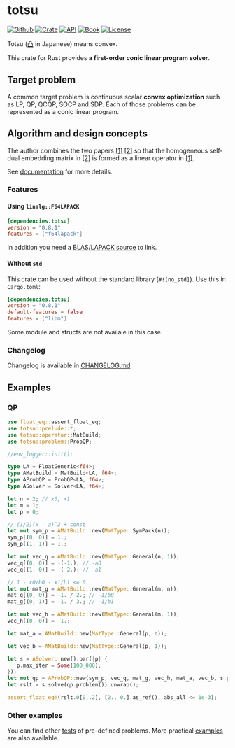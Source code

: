 # totsu

[![Github](https://img.shields.io/github/last-commit/convexbrain/totsu?logo=github)](https://github.com/convexbrain/Totsu)
[![Crate](https://img.shields.io/crates/v/totsu.svg)](https://crates.io/crates/totsu)
[![API](https://docs.rs/totsu/badge.svg)](https://docs.rs/totsu)
[![Book](https://img.shields.io/badge/book-日本語-yellow)](https://convexbrain.github.io/Totsu/book/)
[![License](https://img.shields.io/crates/l/totsu.svg)](https://unlicense.org/)

Totsu ([凸](http://www.decodeunicode.org/en/u+51F8) in Japanese) means convex.

This crate for Rust provides **a first-order conic linear program solver**.

## Target problem

A common target problem is continuous scalar **convex optimization** such as LP, QP, QCQP, SOCP and SDP.
Each of those problems can be represented as a conic linear program.

## Algorithm and design concepts

The author combines the two papers
[\[1\]](https://ieeexplore.ieee.org/abstract/document/6126441)
[\[2\]](https://arxiv.org/abs/1312.3039)
so that the homogeneous self-dual embedding matrix in [\[2\]](https://arxiv.org/abs/1312.3039)
is formed as a linear operator in [\[1\]](https://ieeexplore.ieee.org/abstract/document/6126441).

See [documentation](https://docs.rs/totsu/) for more details.

### Features

#### Using `linalg::F64LAPACK`

```toml
[dependencies.totsu]
version = "0.8.1"
features = ["f64lapack"]
```

In addition you need a
[BLAS/LAPACK source](https://github.com/blas-lapack-rs/blas-lapack-rs.github.io/wiki#sources) to link.

#### Without `std`

This crate can be used without the standard library (`#![no_std]`).
Use this in `Cargo.toml`:

```toml
[dependencies.totsu]
version = "0.8.1"
default-features = false
features = ["libm"]
```

Some module and structs are not availale in this case.

### Changelog

Changelog is available in [CHANGELOG.md](https://github.com/convexbrain/Totsu/blob/master/solver_rust_conic/CHANGELOG.md).

## Examples
### QP

```rust
use float_eq::assert_float_eq;
use totsu::prelude::*;
use totsu::operator::MatBuild;
use totsu::problem::ProbQP;

//env_logger::init();

type LA = FloatGeneric<f64>;
type AMatBuild = MatBuild<LA, f64>;
type AProbQP = ProbQP<LA, f64>;
type ASolver = Solver<LA, f64>;

let n = 2; // x0, x1
let m = 1;
let p = 0;

// (1/2)(x - a)^2 + const
let mut sym_p = AMatBuild::new(MatType::SymPack(n));
sym_p[(0, 0)] = 1.;
sym_p[(1, 1)] = 1.;

let mut vec_q = AMatBuild::new(MatType::General(n, 1));
vec_q[(0, 0)] = -(-1.); // -a0
vec_q[(1, 0)] = -(-2.); // -a1

// 1 - x0/b0 - x1/b1 <= 0
let mut mat_g = AMatBuild::new(MatType::General(m, n));
mat_g[(0, 0)] = -1. / 2.; // -1/b0
mat_g[(0, 1)] = -1. / 3.; // -1/b1

let mut vec_h = AMatBuild::new(MatType::General(m, 1));
vec_h[(0, 0)] = -1.;

let mat_a = AMatBuild::new(MatType::General(p, n));

let vec_b = AMatBuild::new(MatType::General(p, 1));

let s = ASolver::new().par(|p| {
   p.max_iter = Some(100_000);
});
let mut qp = AProbQP::new(sym_p, vec_q, mat_g, vec_h, mat_a, vec_b, s.par.eps_zero);
let rslt = s.solve(qp.problem()).unwrap();

assert_float_eq!(rslt.0[0..2], [2., 0.].as_ref(), abs_all <= 1e-3);
```

### Other examples

You can find other [tests](https://github.com/convexbrain/Totsu/tree/master/solver_rust_conic/tests) of pre-defined problems.
More practical [examples](https://github.com/convexbrain/Totsu/tree/master/examples) are also available.
